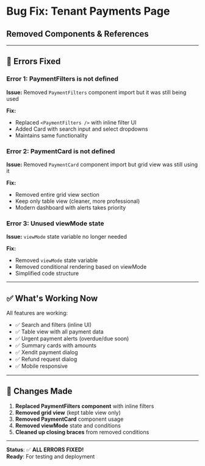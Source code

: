 # Bug Fix: Tenant Payments Page
## Removed Components & References

---

## 🐛 **Errors Fixed**

### **Error 1: PaymentFilters is not defined**
**Issue:** Removed `PaymentFilters` component import but it was still being used

**Fix:** 
- Replaced `<PaymentFilters />` with inline filter UI
- Added Card with search input and select dropdowns
- Maintains same functionality

### **Error 2: PaymentCard is not defined**
**Issue:** Removed `PaymentCard` component import but grid view was still using it

**Fix:**
- Removed entire grid view section
- Keep only table view (cleaner, more professional)
- Modern dashboard with alerts takes priority

### **Error 3: Unused viewMode state**
**Issue:** `viewMode` state variable no longer needed

**Fix:**
- Removed `viewMode` state variable
- Removed conditional rendering based on viewMode
- Simplified code structure

---

## ✅ **What's Working Now**

All features are working:
- ✅ Search and filters (inline UI)
- ✅ Table view with all payment data
- ✅ Urgent payment alerts (overdue/due soon)
- ✅ Summary cards with amounts
- ✅ Xendit payment dialog
- ✅ Refund request dialog
- ✅ Mobile responsive

---

## 📝 **Changes Made**

1. **Replaced PaymentFilters component** with inline filters
2. **Removed grid view** (kept table view only)
3. **Removed PaymentCard** component usage
4. **Removed viewMode** state and conditions
5. **Cleaned up closing braces** from removed conditions

---

**Status**: ✅ **ALL ERRORS FIXED!**  
**Ready**: For testing and deployment
